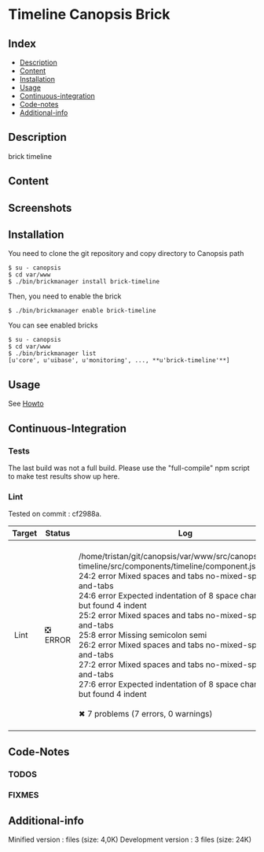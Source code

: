# Timeline Canopsis Brick

## Index

- [Description](#description)
- [Content](#content)
- [Installation](#installation)
- [Usage](#usage)
- [Continuous-integration](#continuous-integration)
- [Code-notes](#code-notes)
- [Additional-info](#additional-info)

## Description

brick timeline

## Content



## Screenshots



## Installation

You need to clone the git repository and copy directory to Canopsis path

    $ su - canopsis 
    $ cd var/www
    $ ./bin/brickmanager install brick-timeline

Then, you need to enable the brick

    $ ./bin/brickmanager enable brick-timeline

You can see enabled bricks

    $ su - canopsis
    $ cd var/www
    $ ./bin/brickmanager list
    [u'core', u'uibase', u'monitoring', ..., **u'brick-timeline'**]

## Usage

See [Howto](https://git.canopsis.net/canopsis-ui-bricks/brick-timeline/blob/master/doc/index.rst)

## Continuous-Integration

### Tests

The last build was not a full build. Please use the "full-compile" npm script to make test results show up here.

### Lint

Tested on commit : cf2988a.

| Target | Status | Log |
| ------ | ------ | --- |
| Lint   | :negative_squared_cross_mark: ERROR | <br>/home/tristan/git/canopsis/var/www/src/canopsis/brick-timeline/src/components/timeline/component.js<br>  24:2  error  Mixed spaces and tabs                                   no-mixed-spaces-and-tabs<br>  24:6  error  Expected indentation of 8 space characters but found 4  indent<br>  25:2  error  Mixed spaces and tabs                                   no-mixed-spaces-and-tabs<br>  25:8  error  Missing semicolon                                       semi<br>  26:2  error  Mixed spaces and tabs                                   no-mixed-spaces-and-tabs<br>  27:2  error  Mixed spaces and tabs                                   no-mixed-spaces-and-tabs<br>  27:6  error  Expected indentation of 8 space characters but found 4  indent<br><br>✖ 7 problems (7 errors, 0 warnings)<br><br> |


## Code-Notes

### TODOS



### FIXMES



## Additional-info

Minified version :  files (size: 4,0K)
Development version : 3 files (size: 24K)
